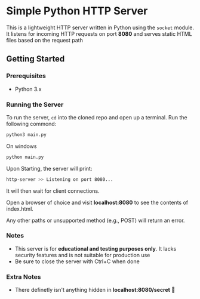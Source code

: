# Simple Python HTTP Server

This is a lightweight HTTP server written in Python using the `socket` module. It listens for incoming HTTP requests on port **8080** and serves static HTML files based on the request path

## Getting Started

### Prerequisites

- Python 3.x

### Running the Server

To run the server, `cd` into the cloned repo and open up a terminal. Run the following commond:

```bash
python3 main.py
```

On windows

```bash
python main.py
```

Upon Starting, the server will print:

```bash
http-server >> Listening on port 8080...
```

It will then wait for client connections.

Open a browser of choice and visit **localhost:8080** to see the contents of index.html.

Any other paths or unsupported method (e.g., POST) will return an error.

### Notes

- This server is for **educational and testing purposes only**. It lacks security features and is not suitable for production use
- Be sure to close the server with Ctrl+C when done

### Extra Notes
- There definetly isn't anything hidden in **localhost:8080/secret** 🫣
